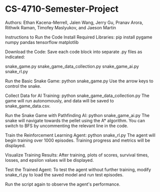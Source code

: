 ﻿# CS-4710-Semester-Project

Authors: Ethan Kacena-Merrell, Jalen Wang, Jerry Gu, Pranav Arora, Rithwik Raman, Timofey Maslyukov, and Jaeson Martin


Instructions to Run the Code
Install Required Libraries:
pip install pygame numpy pandas tensorflow matplotlib

Download the Code:
Save each code block into separate .py files as indicated:

snake_game.py
snake_game_data_collection.py
snake_game_ai.py
snake_rl.py

Run the Basic Snake Game:
python snake_game.py
Use the arrow keys to control the snake.

Collect Data for AI Training:
python snake_game_data_collection.py
The game will run autonomously, and data will be saved to snake_game_data.csv.

Run the Snake Game with Pathfinding AI:
python snake_game_ai.py
The snake will navigate towards the pellet using the A* algorithm. You can switch to BFS by uncommenting the relevant line in the code.

Train the Reinforcement Learning Agent:
python snake_rl.py
The agent will begin training over 1000 episodes. Training progress and metrics will be displayed.

Visualize Training Results:
After training, plots of scores, survival times, losses, and epsilon values will be displayed.

Test the Trained Agent:
To test the agent without further training, modify snake_rl.py to load the saved model and run test episodes.

Run the script again to observe the agent's performance.

